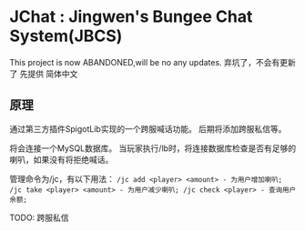 # JChat : Jingwen's Bungee Chat System(JBCS)
This project is now ABANDONED,will be no any updates.
弃坑了，不会有更新了
先提供 简体中文
## 原理 
通过第三方插件SpigotLib实现的一个跨服喊话功能。
后期将添加跨服私信等。

将会连接一个MySQL数据库。
当玩家执行/lb时，将连接数据库检查是否有足够的喇叭，如果没有将拒绝喊话。

管理命令为/jc，有以下用法：
`/jc add <player> <amount> - 为用户增加喇叭;
/jc take <player> <amount> - 为用户减少喇叭;
/jc check <player> - 查询用户余额;`

TODO:
跨服私信
